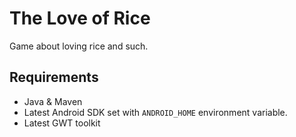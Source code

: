 The Love of Rice
================

Game about loving rice and such.

Requirements
------------

* Java & Maven
* Latest Android SDK set with `ANDROID_HOME` environment variable.
* Latest GWT toolkit